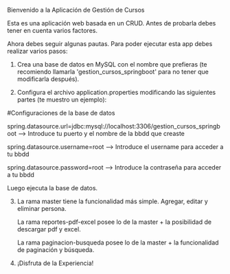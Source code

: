 Bienvenido a la Aplicación de Gestión de Cursos

Esta es una aplicación web basada en un CRUD. Antes de probarla debes tener en cuenta varios factores.

Ahora debes seguir algunas pautas. Para poder ejecutar esta app debes realizar varios pasos:


1. Crea una base de datos en MySQL con el nombre que prefieras (te recomiendo llamarla 'gestion_cursos_springboot' para no tener que modificarla después).


2. Configura el archivo application.properties modificando las siguientes partes (te muestro un ejemplo):
   
#Configuraciones de la base de datos 

spring.datasource.url=jdbc:mysql://localhost:3306/gestion_cursos_springboot --> Introduce tu puerto y el nombre de la bbdd que creaste

spring.datasource.username=root --> Introduce el username para acceder a tu bbdd 

spring.datasource.password=root --> Introduce la contraseña para acceder a tu bbdd

Luego ejecuta la base de datos.


3. La rama master tiene la funcionalidad más simple. Agregar, editar y eliminar persona.

   La rama reportes-pdf-excel posee lo de la master + la posibilidad de descargar pdf y excel.

   La rama paginacion-busqueda posee lo de la master + la funcionalidad de paginación y búsqueda.

 
5. ¡Disfruta de la Experiencia!
